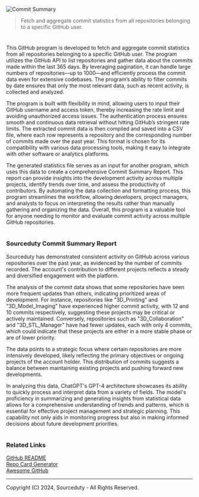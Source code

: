 ![Commit Summary](https://github.com/user-attachments/assets/b3a2d968-babd-4986-8b57-5cba07610d37)

> Fetch and aggregate commit statistics from all repositories belonging to a specific GitHub user.

#

This GitHub program is developed to fetch and aggregate commit statistics from all repositories belonging to a specific GitHub user. The program utilizes the GitHub API to list repositories and gather data about the commits made within the last 365 days. By leveraging pagination, it can handle large numbers of repositories—up to 1000—and efficiently process the commit data even for extensive codebases. The program’s ability to filter commits by date ensures that only the most relevant data, such as recent activity, is collected and analyzed.

The program is built with flexibility in mind, allowing users to input their GitHub username and access token, thereby increasing the rate limit and avoiding unauthorized access issues. The authentication process ensures smooth and continuous data retrieval without hitting GitHub’s stringent rate limits. The extracted commit data is then compiled and saved into a CSV file, where each row represents a repository and the corresponding number of commits made over the past year. This format is chosen for its compatibility with various data processing tools, making it easy to integrate with other software or analytics platforms.

The generated statistics file serves as an input for another program, which uses this data to create a comprehensive Commit Summary Report. This report can provide insights into the development activity across multiple projects, identify trends over time, and assess the productivity of contributors. By automating the data collection and formatting process, this program streamlines the workflow, allowing developers, project managers, and analysts to focus on interpreting the results rather than manually gathering and organizing the data. Overall, this program is a valuable tool for anyone needing to monitor and evaluate commit activity across multiple GitHub repositories.

#
### Sourceduty Commit Summary Report 

Sourceduty has demonstrated consistent activity on GitHub across various repositories over the past year, as evidenced by the number of commits recorded. The account's contribution to different projects reflects a steady and diversified engagement with the platform.

The analysis of the commit data shows that some repositories have seen more frequent updates than others, indicating prioritized areas of development. For instance, repositories like "3D_Printing" and "3D_Model_Imaging" have experienced higher commit activity, with 12 and 10 commits respectively, suggesting these projects may be critical or actively maintained. Conversely, repositories such as "3D_Collaboration" and "3D_STL_Manager" have had fewer updates, each with only 4 commits, which could indicate that these projects are either in a more stable phase or are of lower priority.

The data points to a strategic focus where certain repositories are more intensively developed, likely reflecting the primary objectives or ongoing projects of the account holder. This distribution of commits suggests a balance between maintaining existing projects and pushing forward new developments.

In analyzing this data, ChatGPT's GPT-4 architecture showcases its ability to quickly process and interpret data from a variety of fields. The model's proficiency in summarizing and generating insights from statistical data allows for a comprehensive understanding of trends and patterns, which is essential for effective project management and strategic planning. This capability not only aids in monitoring progress but also in making informed decisions about future development priorities.

#
### Related Links

[GitHub README](https://chat.openai.com/g/g-rA63DaENC-readme)
<br>
[Repo Card Generator](https://github.com/sourceduty/Repo_Card_Generator)
<br>
[Awesome GitHub](https://github.com/sourceduty/Awesome_GitHub)

***
Copyright (C) 2024, Sourceduty - All Rights Reserved.
